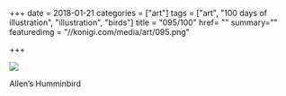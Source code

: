 +++
date = 2018-01-21
categories = ["art"]
tags = ["art", "100 days of illustration", "illustration", "birds"]
title = "095/100"
href= ""
summary=""
featuredimg = "//konigi.com/media/art/095.png"

+++

<img src="//konigi.com/media/art/095.png" />

Allen’s Humminbird
